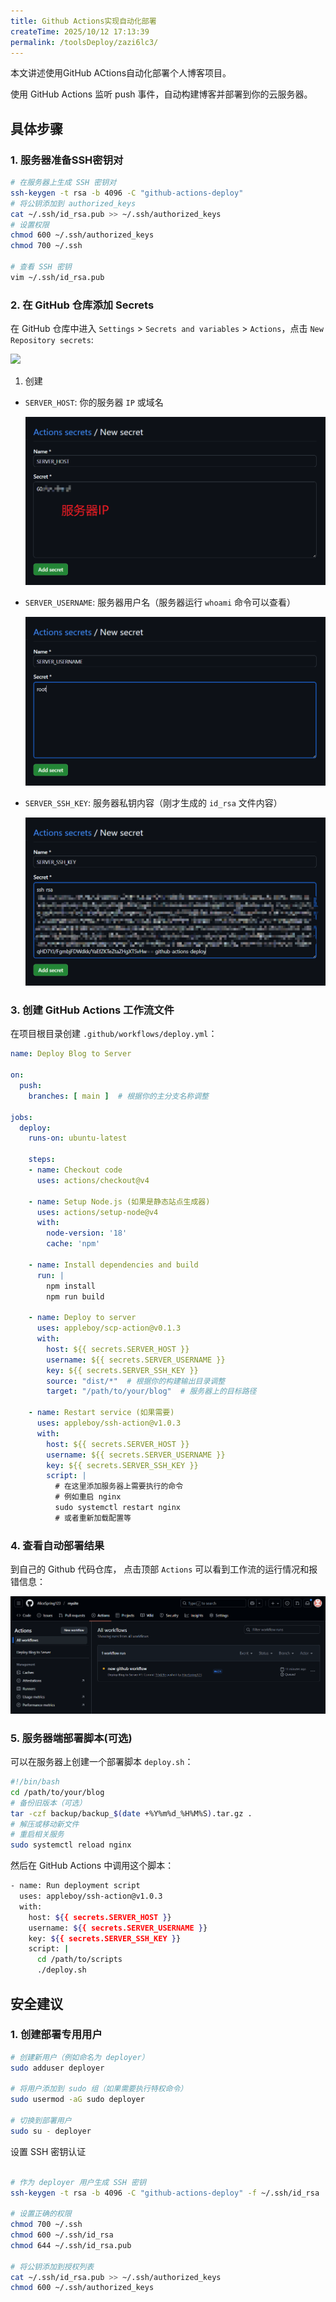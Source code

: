 ```yaml
---
title: Github Actions实现自动化部署
createTime: 2025/10/12 17:13:39
permalink: /toolsDeploy/zazi6lc3/
---
```


本文讲述使用GitHub ACtions自动化部署个人博客项目。

使用 GitHub Actions 监听 push 事件，自动构建博客并部署到你的云服务器。

## 具体步骤

### 1. 服务器准备SSH密钥对

```bash
# 在服务器上生成 SSH 密钥对
ssh-keygen -t rsa -b 4096 -C "github-actions-deploy"
# 将公钥添加到 authorized_keys
cat ~/.ssh/id_rsa.pub >> ~/.ssh/authorized_keys
# 设置权限
chmod 600 ~/.ssh/authorized_keys
chmod 700 ~/.ssh

# 查看 SSH 密钥
vim ~/.ssh/id_rsa.pub
```

### 2. 在 GitHub 仓库添加 Secrets

在 GitHub 仓库中进入 `Settings` > `Secrets and variables` > `Actions`，点击 `New Repository secrets`:

![](https://raw.githubusercontent.com/AliceSpring123/img/main/Snipaste_2025-10-13_09-28-18.png)

1. 创建

- `SERVER_HOST`: 你的服务器 `IP` 或域名

  ![](https://raw.githubusercontent.com/AliceSpring123/img/main/515968479815.png)

- `SERVER_USERNAME`: 服务器用户名（服务器运行 `whoami` 命令可以查看）

  ![](https://raw.githubusercontent.com/AliceSpring123/img/main/489489651.png)

- `SERVER_SSH_KEY`: 服务器私钥内容（刚才生成的 `id_rsa` 文件内容）

  ![](https://raw.githubusercontent.com/AliceSpring123/img/main/12346549874.png)

### 3. 创建 GitHub Actions 工作流文件

在项目根目录创建 `.github/workflows/deploy.yml`：


```yaml
name: Deploy Blog to Server

on:
  push:
    branches: [ main ]  # 根据你的主分支名称调整

jobs:
  deploy:
    runs-on: ubuntu-latest
    
    steps:
    - name: Checkout code
      uses: actions/checkout@v4
      
    - name: Setup Node.js (如果是静态站点生成器)
      uses: actions/setup-node@v4
      with:
        node-version: '18'
        cache: 'npm'
        
    - name: Install dependencies and build
      run: |
        npm install
        npm run build
        
    - name: Deploy to server
      uses: appleboy/scp-action@v0.1.3
      with:
        host: ${{ secrets.SERVER_HOST }}
        username: ${{ secrets.SERVER_USERNAME }}
        key: ${{ secrets.SERVER_SSH_KEY }}
        source: "dist/*"  # 根据你的构建输出目录调整
        target: "/path/to/your/blog"  # 服务器上的目标路径
        
    - name: Restart service (如果需要)
      uses: appleboy/ssh-action@v1.0.3
      with:
        host: ${{ secrets.SERVER_HOST }}
        username: ${{ secrets.SERVER_USERNAME }}
        key: ${{ secrets.SERVER_SSH_KEY }}
        script: |
          # 在这里添加服务器上需要执行的命令
          # 例如重启 nginx
          sudo systemctl restart nginx
          # 或者重新加载配置等
```

### 4. 查看自动部署结果

到自己的 Github 代码仓库， 点击顶部 `Actions` 可以看到工作流的运行情况和报错信息：

![](https://raw.githubusercontent.com/AliceSpring123/img/main/Snipaste_2025-10-13_09-53-39.png)

### 5. 服务器端部署脚本(可选)

可以在服务器上创建一个部署脚本 `deploy.sh`：

```bash
#!/bin/bash
cd /path/to/your/blog
# 备份旧版本（可选）
tar -czf backup/backup_$(date +%Y%m%d_%H%M%S).tar.gz .
# 解压或移动新文件
# 重启相关服务
sudo systemctl reload nginx
```

然后在 GitHub Actions 中调用这个脚本：

```bash
- name: Run deployment script
  uses: appleboy/ssh-action@v1.0.3
  with:
    host: ${{ secrets.SERVER_HOST }}
    username: ${{ secrets.SERVER_USERNAME }}
    key: ${{ secrets.SERVER_SSH_KEY }}
    script: |
      cd /path/to/scripts
      ./deploy.sh
```

## 安全建议

### 1. 创建部署专用用户

```bash
# 创建新用户（例如命名为 deployer）
sudo adduser deployer

# 将用户添加到 sudo 组（如果需要执行特权命令）
sudo usermod -aG sudo deployer

# 切换到部署用户
sudo su - deployer
```

设置 SSH 密钥认证

```bash

# 作为 deployer 用户生成 SSH 密钥
ssh-keygen -t rsa -b 4096 -C "github-actions-deploy" -f ~/.ssh/id_rsa

# 设置正确的权限
chmod 700 ~/.ssh
chmod 600 ~/.ssh/id_rsa
chmod 644 ~/.ssh/id_rsa.pub

# 将公钥添加到授权列表
cat ~/.ssh/id_rsa.pub >> ~/.ssh/authorized_keys
chmod 600 ~/.ssh/authorized_keys

```